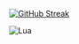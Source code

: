 

[![GitHub Streak](https://streak-stats.demolab.com?user=SeasonalKirito&theme=nord)](https://git.io/streak-stats)

![Lua](https://img.shields.io/badge/lua-%232C2D72.svg?style=for-the-badge&logo=lua&logoColor=white)
